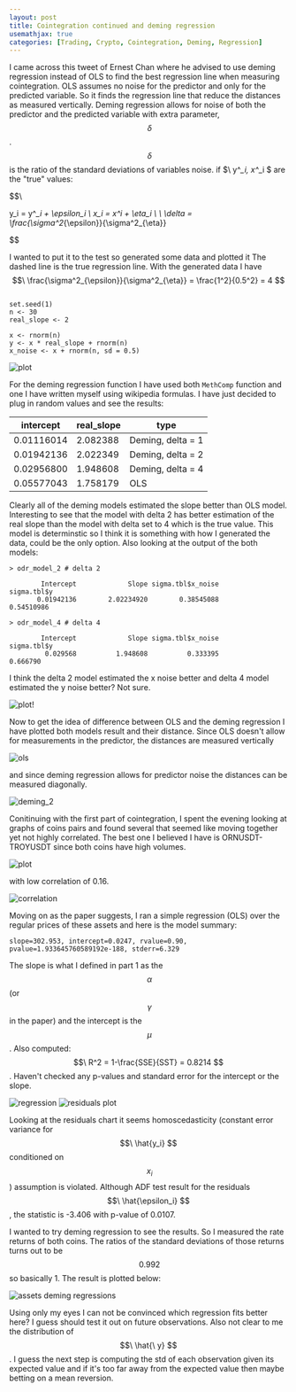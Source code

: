 ```yaml
---
layout: post
title: Cointegration continued and deming regression
usemathjax: true
categories: [Trading, Crypto, Cointegration, Deming, Regression]
---
```


I came across this tweet of Ernest Chan where he advised to use deming regression instead of OLS to find the best regression line when measuring cointegration. OLS assumes no noise for the predictor and only for the predicted variable. So it finds the regression line that reduce the distances as measured vertically. Deming regression allows for noise of both the predictor and the predicted variable with extra parameter, $$\ \delta $$. $$\ \delta $$ is the ratio of the standard deviations of variables noise. if $\ y^*_i, x^*_i $ are the "true" values:

$$\ 

y_i = y^*_i + \epsilon_i \\
x_i = x^*_i + \eta_i 
\\ \\
\delta = \frac{\sigma^2_{\epsilon}}{\sigma^2_{\eta}}

$$

I wanted to put it to the test so generated some data and plotted it The dashed line is the true regression line. With the generated data I have $$\ \frac{\sigma^2_{\epsilon}}{\sigma^2_{\eta}} = \frac{1^2}{0.5^2} = 4 $$

```{r}

set.seed(1)
n <- 30
real_slope <- 2

x <- rnorm(n)
y <- x * real_slope + rnorm(n)
x_noise <- x + rnorm(n, sd = 0.5)

```

![plot](/assets/deming/deming_0.png)

For the deming regression function I have used both `MethComp` function and one I have written myself using wikipedia formulas. I have just decided to plug in random values and see the results:

| intercept  | real_slope | type               |
|------------|------------|--------------------|
| 0.01116014 |	2.082388  |	Deming, delta = 1  |		
| 0.01942136 |	2.022349  |	Deming, delta = 2  |		
| 0.02956800 |	1.948608  |	Deming, delta = 4  |	
| 0.05577043 |	1.758179  |	OLS                |

Clearly all of the deming models estimated the slope better than OLS model. Interesting to see that the model with delta 2 has better estimation of the real slope than the model with delta set to 4 which is the true value. This model is determinstic so I think it is something with how I generated the data, could be the only option. Also looking at the output of the both models:

```
> odr_model_2 # delta 2

        Intercept             Slope sigma.tbl$x_noise       sigma.tbl$y 
       0.01942136        2.02234920        0.38545088        0.54510986 

> odr_model_4 # delta 4

        Intercept             Slope sigma.tbl$x_noise       sigma.tbl$y 
         0.029568          1.948608          0.333395          0.666790 
```

I think the delta 2 model estimated the x noise better and delta 4 model estimated the y noise better? Not sure. 

![plot](/assets/deming/deming_1.png)!

Now to get the idea of difference between OLS and the deming regression I have plotted both models result and their distance. Since OLS doesn't allow for measurements in the predictor, the distances are measured vertically

![ols](/assets/deming/deming_2.png)

and since deming regression allows for predictor noise the distances can be measured diagonally.

![deming_2](/assets/deming/deming_3.png)

Conitinuing with the first part of cointegration, I spent the evening looking at graphs of coins pairs and found several that seemed like moving together yet not highly correlated. The best one I believed I have is ORNUSDT-TROYUSDT since both coins have high volumes.

![plot](/assets/cointegration/TROYUSDT-ORNUSDT.png)

with low correlation of 0.16.

![correlation](/assets/cointegration/TROYUSDT_ORNUSDT_CORRELATION.png)

Moving on as the paper suggests, I ran a simple regression (OLS) over the regular prices of these assets and here is the model summary:

`slope=302.953, intercept=0.0247, rvalue=0.90, pvalue=1.933645760589192e-188, stderr=6.329`

The slope is what I defined in part 1 as the $$\ \alpha $$ (or $$\ \gamma $$ in the paper) and the intercept is the $$\ \mu $$. Also computed:  $$\ R^2 = 1-\frac{SSE}{SST} = 0.8214 $$. Haven't checked any p-values and standard error for the intercept or the slope.

![regression](/assets/cointegration/TROYUSDT-ORNUSDT-regression.png) ![residuals plot](/assets/cointegration/TROYUSDT-ORNUSDT-residuals.png)

Looking at the residuals chart it seems homoscedasticity (constant error variance for $$\ \hat{y_i} $$ conditioned on $$\ x_i $$) assumption is violated. Although ADF test result for the residuals $$\ \hat{\epsilon_i} $$, the statistic is -3.406 with p-value of 0.0107.

I wanted to try deming regression to see the results. So I measured the rate returns of both coins. The ratios of the standard deviations of those returns turns out to be $$\ 0.992 $$ so basically 1. The result is plotted below:

![assets deming regressions](/assets/cointegration/cointegration_deming.png)

Using only my eyes I can not be convinced which regression fits better here? I guess should test it out on future observations. Also not clear to me the distribution of $$\ \hat{\ y} $$ . I guess the next step is computing the std of each observation given its expected value and if it's too far away from the expected value then maybe betting on a mean reversion.
